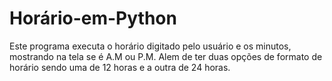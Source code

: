 # Horário-em-Python
Este programa executa o horário digitado pelo usuário e os minutos, mostrando na tela se é A.M ou P.M. Alem de ter duas opções de formato de horário sendo uma de 12 horas e a outra de 24 horas. 

<!-- Coloquei duas opções de códido sendo uma mais fácil para a visualização -->
<!-- Nome do arquivo mais completo: horario.py -->
<!-- Nome do arquivo mais simplificado: horarioEasy.py-->
